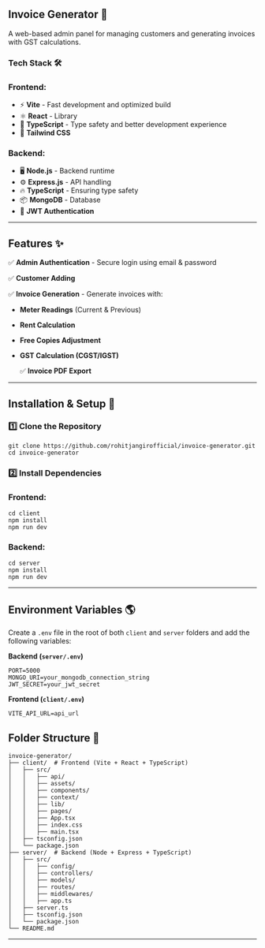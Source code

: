## **Invoice Generator** 🧾

A web-based admin panel for managing customers and generating invoices with GST calculations.

### **Tech Stack** 🛠

### **Frontend:**

- ⚡ **Vite** - Fast development and optimized build
- ⚛️ **React** - Library
- 🏹 **TypeScript** - Type safety and better development experience
- 🎨 **Tailwind CSS**

### **Backend:**

- 🖥 **Node.js** - Backend runtime
- ⚙️ **Express.js** - API handling
- 🔥 **TypeScript** - Ensuring type safety
- 📦 **MongoDB** - Database
- 🔐 **JWT Authentication**

---

## **Features** ✨

✅ **Admin Authentication** - Secure login using email & password

✅ **Customer Adding**

✅ **Invoice Generation** - Generate invoices with:

- **Meter Readings** (Current & Previous)
- **Rent Calculation**
- **Free Copies Adjustment**
- **GST Calculation (CGST/IGST)**
    
    ✅ **Invoice PDF Export**
    

---

## **Installation & Setup** 🚀

### **1️⃣ Clone the Repository**

```
git clone https://github.com/rohitjangirofficial/invoice-generator.git
cd invoice-generator

```

### **2️⃣ Install Dependencies**

### **Frontend:**

```
cd client
npm install
npm run dev

```

### **Backend:**

```
cd server
npm install
npm run dev

```

---

## **Environment Variables** 🌎

Create a `.env` file in the root of both `client` and `server` folders and add the following variables:

**Backend (`server/.env`)**

```
PORT=5000
MONGO_URI=your_mongodb_connection_string
JWT_SECRET=your_jwt_secret

```

**Frontend (`client/.env`)**

```
VITE_API_URL=api_url

```

## **Folder Structure** 📂

```
invoice-generator/
├── client/  # Frontend (Vite + React + TypeScript)
│   ├── src/
│   │   ├── api/
│   │   ├── assets/
│   │   ├── components/
│   │   ├── context/
│   │   ├── lib/
│   │   ├── pages/
│   │   ├── App.tsx
│   │   ├── index.css
│   │   ├── main.tsx
│   ├── tsconfig.json
│   └── package.json
├── server/  # Backend (Node + Express + TypeScript)
│   ├── src/
│   │   ├── config/
│   │   ├── controllers/
│   │   ├── models/
│   │   ├── routes/
│   │   ├── middlewares/
│   │   ├── app.ts
│   ├── server.ts
│   ├── tsconfig.json
│   └── package.json
└── README.md
```

---